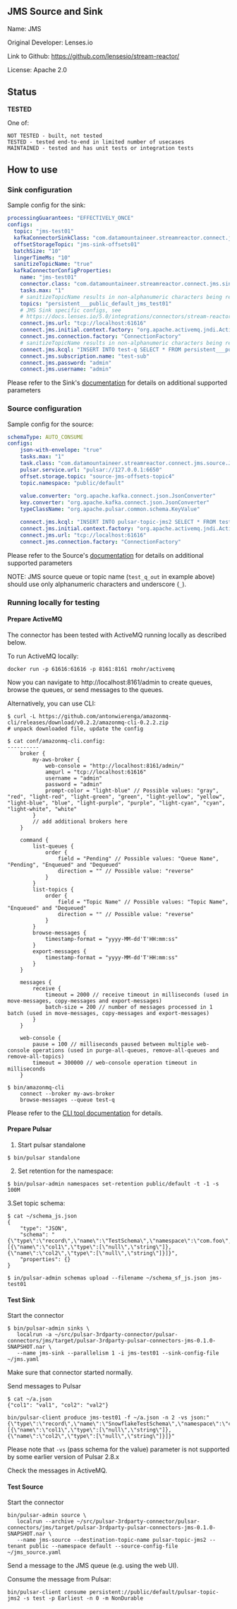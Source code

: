 ## JMS Source and Sink

Name: JMS

Original Developer: Lenses.io

Link to Github: https://github.com/lensesio/stream-reactor/

License: Apache 2.0

## Status

**TESTED**

One of:
```text
NOT TESTED - built, not tested
TESTED - tested end-to-end in limited number of usecases
MAINTAINED - tested and has unit tests or integration tests
```

## How to use

### Sink configuration

Sample config for the sink:
```yaml
processingGuarantees: "EFFECTIVELY_ONCE"
configs:
  topic: "jms-test01"
  kafkaConnectorSinkClass: "com.datamountaineer.streamreactor.connect.jms.sink.JMSSinkConnector"
  offsetStorageTopic: "jms-sink-offsets01"
  batchSize: "10"
  lingerTimeMs: "10"
  sanitizeTopicName: "true"
  kafkaConnectorConfigProperties:
    name: "jms-test01"
    connector.class: "com.datamountaineer.streamreactor.connect.jms.sink.JMSSinkConnector"
    tasks.max: "1"
    # sanitizeTopicName results in non-alphanumeric characters being replaced by "_"
    topics: "persistent___public_default_jms_test01"
    # JMS Sink specific configs, see
    # https://docs.lenses.io/5.0/integrations/connectors/stream-reactor/sinks/jmssinkconnector/
    connect.jms.url: "tcp://localhost:61616"
    connect.jms.initial.context.factory: "org.apache.activemq.jndi.ActiveMQInitialContextFactory"
    connect.jms.connection.factory: "ConnectionFactory"
    # sanitizeTopicName results in non-alphanumeric characters being replaced by "_"
    connect.jms.kcql: "INSERT INTO test-q SELECT * FROM persistent___public_default_jms_test01 WITHTYPE QUEUE WITHFORMAT JSON"
    connect.jms.subscription.name: "test-sub"
    connect.jms.password: "admin"
    connect.jms.username: "admin"
```

Please refer to the Sink's
[documentation](https://docs.lenses.io/5.0/integrations/connectors/stream-reactor/sinks/jmssinkconnector/) 
for details on additional supported parameters

### Source configuration

Sample config for the source:

```yaml
schemaType: AUTO_CONSUME
configs:
    json-with-envelope: "true"
    tasks.max: "1"
    task.class: "com.datamountaineer.streamreactor.connect.jms.source.JMSSourceTask"
    pulsar.service.url: "pulsar://127.0.0.1:6650"
    offset.storage.topic: "source-jms-offsets-topic4"
    topic.namespace: "public/default"
    
    value.converter: "org.apache.kafka.connect.json.JsonConverter"
    key.converter: "org.apache.kafka.connect.json.JsonConverter"
    typeClassName: "org.apache.pulsar.common.schema.KeyValue"

    connect.jms.kcql: "INSERT INTO pulsar-topic-jms2 SELECT * FROM test_q_out WITHTYPE QUEUE WITHCONVERTER=`com.datamountaineer.streamreactor.connect.converters.source.JsonSimpleConverter`"
    connect.jms.initial.context.factory: "org.apache.activemq.jndi.ActiveMQInitialContextFactory"
    connect.jms.url: "tcp://localhost:61616"
    connect.jms.connection.factory: "ConnectionFactory"
```

Please refer to the Source's
[documentation](https://docs.lenses.io/5.0/integrations/connectors/stream-reactor/sources/jmssourceconnector/)
for details on additional supported parameters

NOTE: JMS source queue or topic name (`test_q_out` in example above) should use only 
alphanumeric characters and underscore (`_`).

### Running locally for testing

#### Prepare ActiveMQ

The connector has been tested with ActiveMQ running locally as described below.

To run ActiveMQ locally:
```shell
docker run -p 61616:61616 -p 8161:8161 rmohr/activemq
```

Now you can navigate to http://localhost:8161/admin to create queues,
browse the queues, or send messages to the queues.

Alternatively, you can use CLI:

```shell
$ curl -L https://github.com/antonwierenga/amazonmq-cli/releases/download/v0.2.2/amazonmq-cli-0.2.2.zip
# unpack downloaded file, update the config

$ cat conf/amazonmq-cli.config:
----------
    broker {
        my-aws-broker {
            web-console = "http://localhost:8161/admin/"
            amqurl = "tcp://localhost:61616"
            username = "admin"
            password = "admin"
            prompt-color = "light-blue" // Possible values: "gray", "red", "light-red", "light-green", "green", "light-yellow", "yellow", "light-blue", "blue", "light-purple", "purple", "light-cyan", "cyan", "light-white", "white"
        }
    	// add additional brokers here
    }

    command {
    	list-queues {
    		order {
    			field = "Pending" // Possible values: "Queue Name", "Pending", "Enqueued" and "Dequeued"
    			direction = "" // Possible value: "reverse"
    		}
    	}
    	list-topics {
    		order {
    			field = "Topic Name" // Possible values: "Topic Name", "Enqueued" and "Dequeued"
    			direction = "" // Possible value: "reverse"
    		}
    	}
    	browse-messages {
    		timestamp-format = "yyyy-MM-dd'T'HH:mm:ss"
    	}
    	export-messages {
    		timestamp-format = "yyyy-MM-dd'T'HH:mm:ss"
    	}
    }

    messages {
        receive {
            timeout = 2000 // receive timeout in milliseconds (used in move-messages, copy-messages and export-messages)
            batch-size = 200 // number of messages processed in 1 batch (used in move-messages, copy-messages and export-messages)
        }
    }

    web-console {
        pause = 100 // milliseconds paused between multiple web-console operations (used in purge-all-queues, remove-all-queues and remove-all-topics)
        timeout = 300000 // web-console operation timeout in milliseconds
    }

$ bin/amazonmq-cli
    connect --broker my-aws-broker
    browse-messages --queue test-q
```
Please refer to the [CLI tool documentation](https://github.com/antonwierenga/amazonmq-cli/)
for details.

#### Prepare Pulsar

1. Start pulsar standalone

```shell
$ bin/pulsar standalone
```

2. Set retention for the namespace:

```shell
$ bin/pulsar-admin namespaces set-retention public/default -t -1 -s 100M
```

3.Set topic schema:

```shell
$ cat ~/schema_js.json
{
    "type": "JSON",
    "schema": "{\"type\":\"record\",\"name\":\"TestSchema\",\"namespace\":\"com.foo\",\"fields\":[{\"name\":\"col1\",\"type\":[\"null\",\"string\"]},{\"name\":\"col2\",\"type\":[\"null\",\"string\"]}]}",
    "properties": {}
}

$ in/pulsar-admin schemas upload --filename ~/schema_sf_js.json jms-test01
```

#### Test Sink

Start the connector

```shell
$ bin/pulsar-admin sinks \
   localrun -a ~/src/pulsar-3rdparty-connector/pulsar-connectors/jms/target/pulsar-3rdparty-pulsar-connectors-jms-0.1.0-SNAPSHOT.nar \
   --name jms-sink --parallelism 1 -i jms-test01 --sink-config-file ~/jms.yaml
```

Make sure that connector started normally.

Send messages to Pulsar

```shell
$ cat ~/a.json
{"col1": "val1", "col2": "val2"}

bin/pulsar-client produce jms-test01 -f ~/a.json -n 2 -vs json:"{\"type\":\"record\",\"name\":\"SnowflakeTestSchema\",\"namespace\":\"com.foo\",\"fields\":[{\"name\":\"col1\",\"type\":[\"null\",\"string\"]},{\"name\":\"col2\",\"type\":[\"null\",\"string\"]}]}"
```

Please note that `-vs` (pass schema for the value) parameter is not supported by some earlier
version of Pulsar 2.8.x

Check the messages in ActiveMQ.

#### Test Source

Start the connector
```shell
bin/pulsar-admin source \
   localrun --archive ~/src/pulsar-3rdparty-connector/pulsar-connectors/jms/target/pulsar-3rdparty-pulsar-connectors-jms-0.1.0-SNAPSHOT.nar \
   --name jms-source --destination-topic-name pulsar-topic-jms2 --tenant public --namespace default --source-config-file ~/jms_source.yaml
```

Send a message to the JMS queue (e.g. using the web UI).

Consume the message from Pulsar:

```shell
bin/pulsar-client consume persistent://public/default/pulsar-topic-jms2 -s test -p Earliest -n 0 -m NonDurable
```
